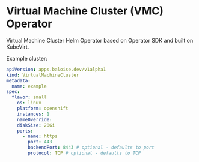 # Virtual Machine Cluster (VMC) Operator
Virtual Machine Cluster Helm Operator based on Operator SDK and built on KubeVirt.


Example cluster: 
```yaml
apiVersion: apps.baloise.dev/v1alpha1
kind: VirtualMachineCluster
metadata:
  name: example
spec:
  flavor: small
    os: linux
    platform: openshift
    instances: 1
    nameOverride:
    diskSize: 20Gi
    ports:
      - name: https
        port: 443
        backendPort: 8443 # optional - defaults to port
        protocol: TCP # optional - defaults to TCP
```